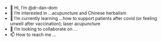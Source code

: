 - 👋 Hi, I’m @dr-dan-dom
- 👀 I’m interested in ...acupuncture and Chinese herbalism
- 🌱 I’m currently learning ...how to support patients after covid (or feeling unwell after vaccination); laser acupuncture
- 💞️ I’m looking to collaborate on ...
- 📫 How to reach me ...

<!---
dr-dan-dom/dr-dan-dom is a ✨ special ✨ repository because its `README.md` (this file) appears on your GitHub profile.
You can click the Preview link to take a look at your changes.
--->
